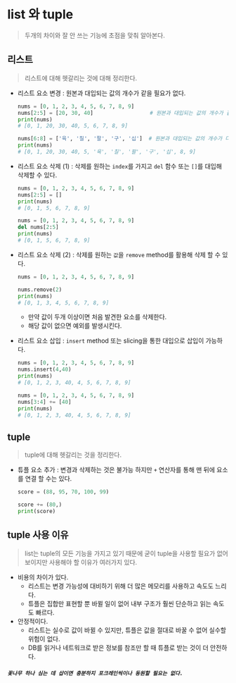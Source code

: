 # list 와 tuple

> 두개의 차이와 잘 안 쓰는 기능에 초점을 맞춰 알아본다.



## 리스트

> 리스트에 대해 헷갈리는 것에 대해 정리한다.

* 리스트 요소 변경 : 원본과 대입되는 값의 개수가 같을 필요가 없다.

  ```python
  nums = [0, 1, 2, 3, 4, 5, 6, 7, 8, 9]
  nums[2:5] = [20, 30, 40]                  # 원본과 대입되는 값의 개수가 같은 경우
  print(nums)
  # [0, 1, 20, 30, 40, 5, 6, 7, 8, 9]
  
  nums[6:8] = ['육', '칠', '팔', '구', '십']  # 원본과 대입되는 값의 개수가 다른 경우
  print(nums)
  # [0, 1, 20, 30, 40, 5, '육', '칠', '팔', '구', '십', 8, 9]
  ```



* 리스트 요소 삭제 (1) : 삭제를 원하는 `index`를 가지고  `del` 함수 또는 `[]`를 대입해 삭제할 수 있다.

  ```python
  nums = [0, 1, 2, 3, 4, 5, 6, 7, 8, 9]
  nums[2:5] = []
  print(nums) 
  # [0, 1, 5, 6, 7, 8, 9]
  
  nums = [0, 1, 2, 3, 4, 5, 6, 7, 8, 9]
  del nums[2:5]
  print(nums)
  # [0, 1, 5, 6, 7, 8, 9]
  ```



* 리스트 요소 삭제 (2) : 삭제를 원하는 `값`을 `remove` method를 활용해 삭제 할 수 있다.

  ```python
  nums = [0, 1, 2, 3, 4, 5, 6, 7, 8, 9]
  
  nums.remove(2)
  print(nums)
  # [0, 1, 3, 4, 5, 6, 7, 8, 9]
  ```

  * 만약 값이 두개 이상이면 처음 발견한 요소를 삭제한다.
  * 해당 값이 없으면 예외를 발생시킨다.



* 리스트 요소 삽입 : `insert` method 또는 slicing을 통한 대입으로 삽입이 가능하다.

  ```python
  nums = [0, 1, 2, 3, 4, 5, 6, 7, 8, 9]
  nums.insert(4,40)
  print(nums)
  # [0, 1, 2, 3, 40, 4, 5, 6, 7, 8, 9]

  nums = [0, 1, 2, 3, 4, 5, 6, 7, 8, 9]
  nums[3:4] += [40]
  print(nums)
  # [0, 1, 2, 3, 40, 4, 5, 6, 7, 8, 9]
  ```
  
  
  
  
  
## tuple

> tuple에 대해 헷갈리는 것을 정리한다.



* 튜플 요소 추가 : 변경과 삭제하는 것은 불가능 하지만 `+` 연산자를 통해 맨 뒤에 요소를 연결 할 수는 있다.

  ```python
  score = (88, 95, 70, 100, 99)
  
  score += (80,)
  print(score)
  ```

  

## tuple 사용 이유

> list는 tuple의 모든 기능을 가지고 있기 때문에 굳이 tuple을 사용할 필요가 없어 보이지만 사용해야 할 이유가 여러가지 있다.



* 비용의 차이가 있다.
  * 리스트는 변경 가능성에 대비하기 위해 더 많은 메모리를 사용하고 속도도 느리다.
  * 튜플은 집합만 표현할 뿐 바뀔 일이 없어 내부 구조가 훨씬 단순하고 읽는 속도도 빠르다.
* 안정적이다.
  * 리스트는 실수로 값이 바뀔 수 있지만, 튜플은 값을 절대로 바꿀 수 없어 실수할 위험이 없다.
  * DB를 읽거나 네트워크로 받은 정보를 참조만 할 때 튜플로 받는 것이 더 안전하다.



##### `꽃나무 하나 심는 데 삽이면 충분하지 포크레인씩이나 동원할 필요는 없다.`